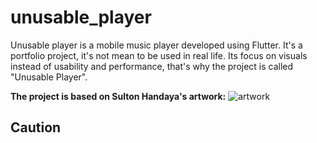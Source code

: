 # unusable_player
Unusable player is a mobile music player developed using Flutter.
It's a portfolio project, it's not mean to be used in real life.
Its focus on visuals instead of usability and performance, that's why the project is called "Unusable Player".

**The project is based on Sulton Handaya's artwork:**
![artwork](readme/original_artwork_by_sulton_handaya.webp)

## Caution
